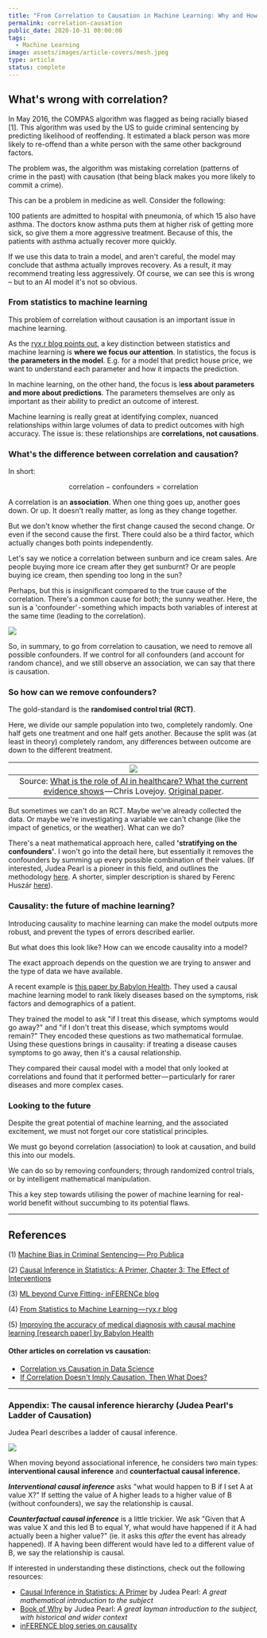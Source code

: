 ```yaml
---
title: "From Correlation to Causation in Machine Learning: Why and How our AI needs to understand causality"
permalink: correlation-causation
public_date: 2020-10-31 00:00:00
tags:
  - Machine Learning
image: assets/images/article-covers/mesh.jpeg
type: article
status: complete
---
```

## What's wrong with correlation?

In May 2016, the COMPAS algorithm was flagged as being racially biased [1]. This algorithm was used by the US to guide criminal sentencing by predicting likelihood of reoffending. It estimated a black person was more likely to re-offend than a white person with the same other background factors.

The problem was, the algorithm was mistaking correlation (patterns of crime in the past) with causation (that being black makes you more likely to commit a crime).

This can be a problem in medicine as well. Consider the following:

100 patients are admitted to hospital with pneumonia, of which 15 also have asthma. The doctors know asthma puts them at higher risk of getting more sick, so give them a more aggressive treatment. Because of this, the patients with asthma actually recover more quickly.

If we use this data to train a model, and aren't careful, the model may conclude that asthma actually improves recovery. As a result, it may recommend treating less aggressively. Of course, we can see this is wrong – but to an AI model it's not so obvious.

### From statistics to machine learning

This problem of correlation without causation is an important issue in machine learning.

As the [ryx,r blog points out](https://medium.com/r/?url=https%3A%2F%2Fryxcommar.com%2F2019%2F07%2F14%2Fon-moving-from-statistics-to-machine-learning-the-final-stage-of-grief%2F), a key distinction between statistics and machine learning is **where we focus our attention**. In statistics, the focus is t**he parameters in the model**. E.g. for a model that predict house price, we want to understand each parameter and how it impacts the prediction.

In machine learning, on the other hand, the focus is l**ess about parameters and more about predictions**. The parameters themselves are only as important as their ability to predict an outcome of interest.

Machine learning is really great at identifying complex, nuanced relationships within large volumes of data to predict outcomes with high accuracy. The issue is: these relationships are **correlations, not causations**.

### What's the difference between correlation and causation?
In short:

$$\text{correlation} - \text{confounders} = \text{correlation}$$

A correlation is an **association**. When one thing goes up, another goes down. Or up. It doesn't really matter, as long as they change together.

But we don't know whether the first change caused the second change. Or even if the second cause the first. There could also be a third factor, which actually changes both points independently.

Let's say we notice a correlation between sunburn and ice cream sales. Are people buying more ice cream after they get sunburnt? Or are people buying ice cream, then spending too long in the sun?

Perhaps, but this is insignificant compared to the true cause of the correlation. There's a common cause for both; the sunny weather. Here, the sun is a 'confounder' - something which impacts both variables of interest at the same time (leading to the correlation).

![](/assets/images/article-images/sunny-causation.png)

So, in summary, to go from correlation to causation, we need to remove all possible confounders. If we control for all confounders (and account for random chance), and we still observe an association, we can say that there is causation.


### **So how can we remove confounders?**

The gold-standard is the **randomised control trial (RCT)**.

Here, we divide our sample population into two, completely randomly. One half gets one treatment and one half gets another. Because the split was (at least in theory) completely random, any differences between outcome are down to the different treatment.


|                                                                                              ![](/assets/images/article-images/colonoscopy_RCT.png)                                                                                              |
| :----------------------------------------------------------------------------------------------------------------------------------------------------------------------------------------------------------------------------------------------: |
| Source: [What is the role of AI in healthcare? What the current evidence shows](https://www.youtube.com/watch?v=NdL6RW7Aa30) — Chris Lovejoy. [Original paper](https://www.thelancet.com/pdfs/journals/langas/PIIS2468-1253%2819%2930411-X.pdf). |

But sometimes we can't do an RCT. Maybe we've already collected the data. Or maybe we're investigating a variable we can't change (like the impact of genetics, or the weather). What can we do?

There's a neat mathematical approach here, called **'stratifying on the confounders'**. I won't go into the detail here, but essentially it removes the confounders by summing up every possible combination of their values. (If interested, Judea Pearl is a pioneer in this field, and outlines the methodology [here](http://bayes.cs.ucla.edu/PRIMER/primer-ch3.pdf). A shorter, simpler description is shared by Ferenc Huszár [here](https://www.inference.vc/untitled/)).


### **Causality: the future of machine learning?**

Introducing causality to machine learning can make the model outputs more robust, and prevent the types of errors described earlier.

But what does this look like? How can we encode causality into a model?

The exact approach depends on the question we are trying to answer and the type of data we have available.

A recent example is [this paper by Babylon Health](https://www.nature.com/articles/s41467-020-17419-7). They used a causal machine learning model to rank likely diseases based on the symptoms, risk factors and demographics of a patient.

They trained the model to ask "if I treat this disease, which symptoms would go away?" and "if I don't treat this disease, which symptoms would remain?" They encoded these questions as two mathematical formulae. Using these questions brings in causality: if treating a disease causes symptoms to go away, then it's a causal relationship.

They compared their causal model with a model that only looked at correlations and found that it performed better — particularly for rarer diseases and more complex cases.

### **Looking to the future**

Despite the great potential of machine learning, and the associated excitement, we must not forget our core statistical principles.

We must go beyond correlation (association) to look at causation, and build this into our models.

We can do so by removing confounders; through randomized control trials, or by intelligent mathematical manipulation.

This a key step towards utilising the power of machine learning for real-world benefit without succumbing to its potential flaws.

---

## References

(1) [Machine Bias in Criminal Sentencing— Pro Publica](https://www.propublica.org/article/machine-bias-risk-assessments-in-criminal-sentencing)

(2) [Causal Inference in Statistics: A Primer, Chapter 3: The Effect of Interventions](http://bayes.cs.ucla.edu/PRIMER/primer-ch3.pdf)

(3) [ML beyond Curve Fitting- inFERENCe blog](https://www.inference.vc/untitled/)

(4) [From Statistics to Machine Learning — ryx,r blog](https://ryxcommar.com/2019/07/14/on-moving-from-statistics-to-machine-learning-the-final-stage-of-grief/)

(5) [Improving the accuracy of medical diagnosis with causal machine learning [research paper] by Babylon Health](https://www.nature.com/articles/s41467-020-17419-7)

#### **Other articles on correlation vs causation:**

-   [Correlation vs Causation in Data Science](https://medium.com/@sundaskhalid/correlation-vs-causation-in-data-science-66b6cfa702f0)
-   [If Correlation Doesn't Imply Causation, Then What Does?](https://medium.com/causal-data-science/if-correlation-doesnt-imply-causation-then-what-does-c74f20d26438)

---

### **Appendix: The causal inference hierarchy (Judea Pearl's Ladder of Causation)**

Judea Pearl describes a ladder of causal inference.

![](/assets/images/article-images/causal-ladder.png)

When moving beyond associational inference, he considers two main types: **interventional causal inference** and **counterfactual causal inference.**

**_Interventional causal inference_** asks "what would happen to B if I set A at value X?" If setting the value of A higher leads to a higher value of B (without confounders), we say the relationship is causal.

**_Counterfactual causal inference_** is a little trickier. We ask "Given that A was value X and this led B to equal Y, what would have happened if it A had actually been a higher value?" (ie. it asks this _after_ the event has already happened). If A having been different would have led to a different value of B, we say the relationship is causal.

If interested in understanding these distinctions, check out the following resources:

-   [Causal Inference in Statistics: A Primer](http://bayes.cs.ucla.edu/PRIMER/) by Judea Pearl: _A great mathematical introduction to the subject_
-   [Book of Why](https://www.amazon.co.uk/Book-Why-Science-Cause-Effect/dp/0141982411) by Judea Pearl: _A great layman introduction to the subject, with historical and wider context_
-   [inFERENCE blog series on causality](https://www.inference.vc/causal-inference-3-counterfactuals/)